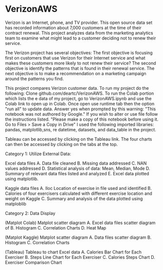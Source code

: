 # VerizonAWS

Verizon is an Internet, phone, and TV provider.  This open source data set  has recorded information about 7,000 customers at the time of their contract renewal. 
This project analyzes data from the  marketing analytics team to examine what might lead to a customer deciding not to renew their service. 
 
 The Verizon project has several objectives:  The first objective is focusing first on customers that use Verizon for their Internet service and what  makes these customers more likely to not renew their service?  The second objective is identify the patterns that is found in their renewal service. The next objective is to make a recommendation on a marketing campaign around the patterns you find.
 
 This project compares Verizon customer data. To run my project do the following: Clone github.com/deartc/VerizonAWS. To run the Colab portion which lists the e data of my project, go to VerizonAWS.ipynb and use the Colab link to open up in Colab. Once open use runtime tab then the option "run all" to update data. Answer yes when prompted by this warning: "This notebook was not authored by Google." If you wish to alter or use file follow the instructions listed. "Please make a copy of this notebook before using it. Go to Files > Save a Copy in Drive" I used the following imported libraries: pandas, matplotlib,sns, re datetime, datasets, and data_table in the project.

Tableau can be accessed by clicking on the Tableau link. The four charts can then be accessed by clicking on the tabs at the top.

Category 1: Utilize External Data:

Excel data files A. Data file cleaned B. Missing data addressed C. NAN values addressed D. Statistical analysis of data: Mean, Median, Mode D. Summary of relevant data files listed and analyzed E. Excel data plotted using matplotlib.

Kaggle data files A. Iloc Location of exercise in file used and identified B. Calories of four exercisers calculated with different exercise location and weight on Kaggle C. Summary and analysis of the data plotted using matploblib

Category 2: Data Display

(Matplot Colab) Matplot scatter diagram A. Excel data files scatter diagram of B. Histogram C. Correlation Charts D. Heat Map

(Matplot Kaggle) Matplot scatter diagram A. Data files scatter diagram B. Histogram C. Correlation Charts

(Tableau) Tableau to chart Excel data A. Calories Bar Chart for Each Exerciser B. Steps Line Chart for Each Exerciser C. Calories Steps Chart D. Exerciser Comparison Chart

